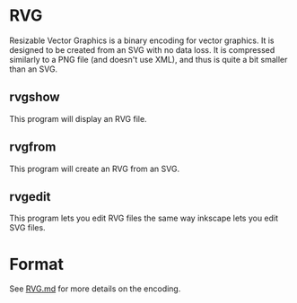 # RVG
Resizable Vector Graphics is a binary encoding for vector graphics.  It is designed to be created from an SVG with no data loss.  It is compressed similarly to a PNG file (and doesn't use XML), and thus is quite a bit smaller than an SVG.

## rvgshow
This program will display an RVG file.

## rvgfrom
This program will create an RVG from an SVG.

## rvgedit
This program lets you edit RVG files the same way inkscape lets you edit SVG files.

# Format
See [RVG.md](RVG.md) for more details on the encoding.
